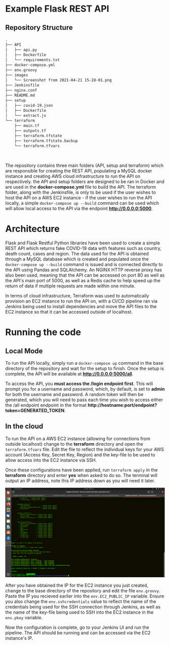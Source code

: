 <h1>Example Flask REST API</h1>

<h2>Repository Structure</h2>

```
.
├── API
│   ├── api.py
│   ├── Dockerfile
│   └── requirements.txt
├── docker-compose.yml
├── env.groovy
├── images
│   └── Screenshot from 2021-04-21 15-28-01.png
├── Jenkinsfile
├── nginx.conf
├── README.md
├── setup
│   ├── covid-19.json
│   ├── Dockerfile
│   └── extract.js
└── terraform
    ├── main.tf
    ├── outputs.tf
    ├── terraform.tfstate
    ├── terraform.tfstate.backup
    └── terraform.tfvars



```

The repository contains three main folders (API, setup and terraform) which are
responsible for creating the REST API, populating a MySQL docker instance and creating
AWS cloud infrastructure to run the API on respectively. the API and setup folders
are designed to be ran in Docker and are used in the **docker-compose.yml** file 
to build the API. The terraform folder, along with the Jenkinsfile, is only to be
used if the user wishes to host the API on a AWS EC2 instance - if the user wishes to
run the API locally, a simple ```docker-compose up --build``` command can be used which
will allow local access to the API via the endpoint **http://0.0.0.0:5000**.

<h1>Architecture</h1>

Flask and Flask Restful Python libraries have been used to create a simple REST API
which returns fake COVID-19 data with features such as country, death count, cases and region.
The data used for the API is obtained through a MySQL database which is created and populated
once the ```docker-compose up --build``` command is issued and is connected directly to the API
using Pandas and SQLAlchemy. An NGINX HTTP reverse proxy has also been used, meaning that the API 
can be accessed on port 80 as well as the API's main port of 5000, as well as a Redis cache to help
speed up the return of data if multiple requests are made within one minute.

In terms of cloud infrastructure, Terraform was used to automatically provision an EC2 instance
to run the API on, with a CI/CD pipeline ran via Jenkins being used to install dependencies and
move the API files to the EC2 instance so that it can be accessed outside of localhost.


<h1>Running the code</h1>
<h2>Local Mode </h2>

To run the API locally, simply run a ```docker-compose up``` command in the base directory of the 
repository and wait for the setup to finish. Once the setup is complete, the API will be available
at **http://0.0.0.0:5000/all**.

To access the API, you **must access the /login endpoint first**. This will prompt you for a username
and password, which, by default, is set to **admin** for both the username and password. A random token
will then be generated, which you will need to pass each time you wish to access either the /all
endpoint endpoint in the format **http://hostname:port/endpoint?token=GENERATED_TOKEN**.

<h2>In the cloud</h2>

To run the API on a AWS EC2 instance (allowing for connections from outside localhost) change
to the **terraform** directory and open the ```terraform.tfvars``` file. Edit the file
to reflect the individual keys for your AWS account (Access Key, Secret Key, Region) and
the key-file to be used to allow access into the EC2 instance via SSH. 

Once these configurations have been applied, run ```terraform apply``` in the **terraform**
directory and enter **yes** when asked to do so. The terminal will output an IP address, note
this IP address down as you will need it later.

![alt-text](https://github.com/tomwelch2/ExampleFlaskAPI/blob/master/images/Screenshot%20from%202021-04-21%2015-28-01.png)

After you have obtained the IP for the EC2 instance you just created, change to the base directory of the 
repository and edit the file ```env.groovy```. Paste the IP you recieved earlier into the ```env.EC2_PUBLIC_IP```
variable. Ensure you also change the ```env.sshcredentials``` value to reflect the name of the credentials being
used for the SSH connection through Jenkins, as well as the name of the key-file being used to SSH into the
EC2 instance in the ```env.pkey``` variable. 

Now the configuration is complete, go to your Jenkins UI and run the pipeline. The API should be running and can
be accessed via the EC2 instance's IP.
